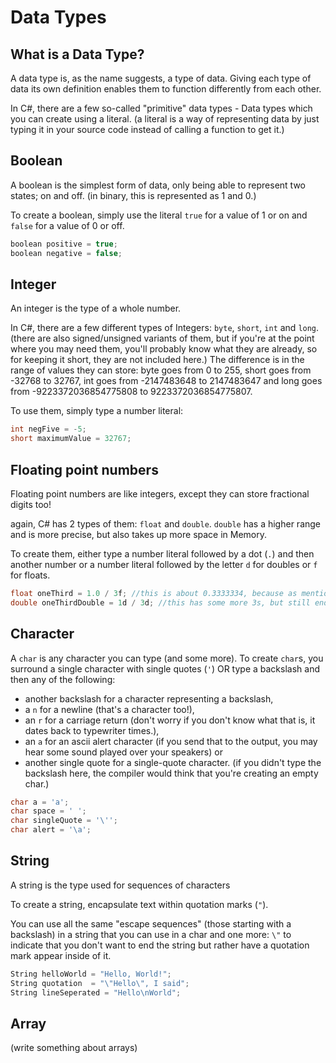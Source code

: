 # Data Types

## What is a Data Type?

A data type is, as the name suggests, a type of data. Giving each type of data its own definition enables them to function differently from each other.

In C#, there are a few so-called "primitive" data types - Data types which you can create using a literal. (a literal is a way of representing data by just typing it in your source code instead of calling a function to get it.)

## Boolean
A boolean is the simplest form of data, only being able to represent two states; on and off. (in binary, this is represented as 1 and 0.)

To create a boolean, simply use the literal `true` for a value of 1 or on and `false` for a value of 0 or off.

```cs
boolean positive = true;
boolean negative = false;
```

## Integer
An integer is the type of a whole number.

In C#, there are a few different types of Integers: `byte`, `short`, `int` and `long`. (there are also signed/unsigned variants of them, but if you're at the point where you may need them, you'll probably know what they are already, so for keeping it short, they are not included here.)
The difference is in the range of values they can store: byte goes from 0 to 255,
short goes from -32768 to 32767,
int goes from -2147483648 to 2147483647 and
long goes from -9223372036854775808 to 9223372036854775807.

To use them, simply type a number literal:

```cs
int negFive = -5;
short maximumValue = 32767;
```

## Floating point numbers
Floating point numbers are like integers, except they can store fractional digits too!

again, C# has 2 types of them: `float` and `double`. `double` has a higher range and is more precise, but also takes up more space in Memory.

To create them, either type a number literal followed by a dot (`.`) and then another number or a number literal followed by the letter `d` for doubles or `f` for floats.

```cs
float oneThird = 1.0 / 3f; //this is about 0.3333334, because as mentioned, they do not have infinite accuracy.
double oneThirdDouble = 1d / 3d; //this has some more 3s, but still ends in a 4 for the same reason
```

## Character
A `char` is any character you can type (and some more). To create `char`s, you surround a single character with single quotes (`'`) OR type a backslash and then any of the following:
* another backslash for a character representing a backslash,
* a `n` for a newline (that's a character too!),
* an `r` for a carriage return (don't worry if you don't know what that is, it dates back to typewriter times.),
* an `a` for an ascii alert character (if you send that to the output, you may hear some sound played over your speakers) or
* another single quote for a single-quote character. (if you didn't type the backslash here, the compiler would think that you're creating an empty char.)

```cs
char a = 'a';
char space = ' ';
char singleQuote = '\'';
char alert = '\a';
```

## String
A string is the type used for sequences of characters

To create a string, encapsulate text within quotation marks (`"`).

You can use all the same "escape sequences" (those starting with a backslash) in a string that you can use in a char and one more: `\"` to indicate that you don't want to end the string but rather have a quotation mark appear inside of it.

```cs
String helloWorld = "Hello, World!";
String quotation  = "\"Hello\", I said";
String lineSeperated = "Hello\nWorld";
```

## Array

(write something about arrays)
